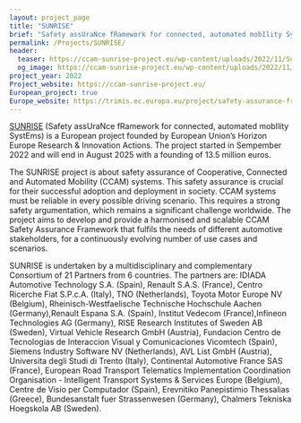 ```yaml
---
layout: project_page
title: "SUNRISE"
brief: "Safety assUraNce fRamework for connected, automated mobIlity SystEms (CCAM)"
permalink: /Projects/SUNRISE/ 
header:
  teaser: https://ccam-sunrise-project.eu/wp-content/uploads/2022/11/Sunrise-Logo.jpg.webp
  og_image: https://ccam-sunrise-project.eu/wp-content/uploads/2022/11/Sunrise-Logo.jpg.webp
project_year: 2022
Project_website: https://ccam-sunrise-project.eu/
European_project: true
Europe_website: https://trimis.ec.europa.eu/project/safety-assurance-framework-connected-automated-mobility-systems
---
```


[SUNRISE](https://ccam-sunrise-project.eu/) (Safety assUraNce fRamework for connected, automated mobIlity SystEms) is a European project founded by European Union’s Horizon Europe Research & Innovation Actions. The project started in Sempember 2022 and will end in August 2025 with a founding of 13.5 million euros.

The SUNRISE project is about safety assurance of Cooperative, Connected and Automated Mobility (CCAM) systems. This safety assurance is crucial for their successful adoption and deployment in society. CCAM systems must be reliable in every possible driving scenario. This requires a strong safety argumentation, which remains a significant challenge worldwide. 
The project aims to develop and provide a harmonised and scalable CCAM Safety Assurance Framework that fulfils the needs of different automotive stakeholders, for a continuously evolving number of use cases and scenarios.

SUNRISE is undertaken by a multidisciplinary and complementary Consortium of 21 Partners from 6 countries. 
The partners are: IDIADA Automotive Technology S.A. (Spain), Renault S.A.S. (France), Centro Ricerche Fiat S.P.c.A. (Italy), TNO (Netherlands), Toyota Motor Europe NV (Belgium), Rheinisch-Westfaelische Technische Hochschule Aachen (Germany),Renault Espana S.A. (Spain), Institut Vedecom (France),Infineon Technologies AG (Germany), RISE Research Institutes of Sweden AB (Sweden), Virtual Vehicle Research GmbH (Austria), Fundacion Centro de Tecnologias de Interaccion Visual y Comunicaciones Vicomtech (Spain), Siemens Industry Software NV (Netherlands), AVL List GmbH (Austria), Universita degli Studi di Trento (Italy), Continental Automotive France SAS (France), European Road Transport Telematics Implementation Coordination Organisation - Intelligent Transport Systems & Services Europe (Belgium), Centre de Visio per Computador (Spain), Erevnitiko Panepistimio Thessalias (Greece), Bundesanstalt fuer Strassenwesen (Germany), Chalmers Tekniska Hoegskola AB (Sweden).
